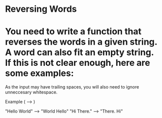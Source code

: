 # Reversing Words

# You need to write a function that reverses the words in a given string. A word can also fit an empty string. If this is not clear enough, here are some examples:
As the input may have trailing spaces, you will also need to ignore unneccesary whitespace.

Example ( --> )

"Hello World" --> "World Hello" 
"Hi There." --> "There. Hi"    